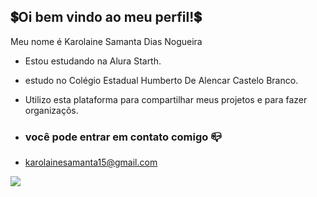 ## 💲Oi bem vindo ao meu perfil!💲

Meu nome é Karolaine Samanta Dias Nogueira

- Estou estudando na Alura Starth.
- estudo no Colégio Estadual Humberto De Alencar Castelo Branco.
- Utilizo esta plataforma para compartilhar meus projetos e  para fazer organizaçõs.

- ### você pode entrar em contato comigo 📪 

 - karolainesamanta15@gmail.com



![](https://media1.tenor.com/m/vkPS34gd_voAAAAC/dance-dancing.gif)

